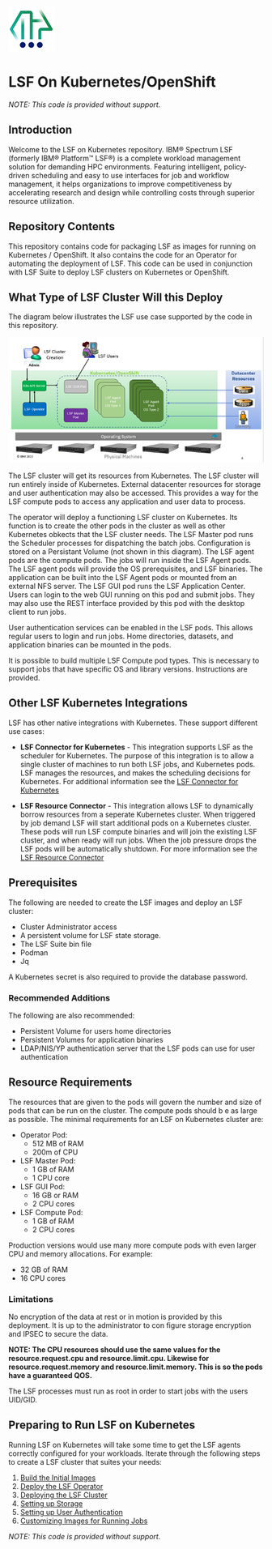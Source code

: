 ![Logo](Spectrum_icon-small.png)
# LSF On Kubernetes/OpenShift

*NOTE: This code is provided without support.*

## Introduction
Welcome to the LSF on Kubernetes repository.  IBM® Spectrum LSF (formerly IBM® Platform™ LSF®) is a complete workload management solution for demanding HPC environments. Featuring intelligent, policy-driven scheduling and easy to use interfaces for job and workflow management, it helps organizations to improve competitiveness by accelerating research and design while controlling costs through superior resource utilization.

## Repository Contents
This repository contains code for packaging LSF as images for running on Kubernetes / OpenShift.  It also contains the code for an Operator for automating the deployment of LSF.  This code can be used in conjunction with LSF Suite to deploy LSF clusters on Kubernetes or OpenShift.

## What Type of LSF Cluster Will this Deploy
The diagram below illustrates the LSF use case supported by the code in this repository.

![Architecture Diagram](LSFonK8s-overview-v2.png)

The LSF cluster will get its resources from Kubernetes.  The LSF cluster will run entirely inside of Kubernetes.  External datacenter resources for storage and user authentication may also be accessed.  This provides a way for the LSF compute pods to access any application and user data to process.

The operator will deploy a functioning LSF cluster on Kubernetes.  Its function is to create the other pods in the cluster as well as other Kubernetes obkects that the LSF cluster needs.
The LSF Master pod runs the Scheduler processes for dispatching the batch jobs.  Configuration is stored on a Persistant Volume (not shown in this diagram).
The LSF agent pods are the compute pods. The jobs will run inside the LSF Agent pods.  The LSF agent pods will provide the OS prerequisites, and LSF binaries.  The application can be built into the LSF Agent pods or mounted from an external NFS server.
The LSF GUI pod runs the LSF Application Center.  Users can login to the web GUI running on this pod and submit jobs.  They may also use the REST interface provided by this pod with the desktop client to run jobs.

User authentication services can be enabled in the LSF pods.  This allows regular users to login and run jobs.  Home directories, datasets, and application binaries can be mounted in the pods.

It is possible to build multiple LSF Compute pod types.  This is necessary to support jobs that have specific OS and library versions.  Instructions are provided.

## Other LSF Kubernetes Integrations
LSF has other native integrations with Kubernetes.  These support different use cases:
* **LSF Connector for Kubernetes** - This integration supports LSF as the scheduler for Kubernetes.  The purpose of this integration is to allow a single cluster of machines to run both LSF jobs, and Kubernetes pods.  LSF manages the resources, and makes the scheduling decisions for Kubernetes.  For additional information see the [LSF Connector for Kubernetes](https://www.ibm.com/docs/en/spectrum-lsf/10.1.0?topic=lsf-connector-kubernetes)

* **LSF Resource Connector** - This integration allows LSF to dynamically borrow resources from a seperate Kubernetes cluster.  When triggered by job demand LSF will start additional pods on a Kubernetes cluster.  These pods will run LSF compute binaries and will join the existing LSF cluster, and when ready will run jobs.  When the job pressure drops the LSF pods will be automatically shutdown.  For more information see the [LSF Resource Connector](https://www.ibm.com/docs/en/spectrum-lsf/10.1.0?topic=lsf-resource-connnector)

## Prerequisites
The following are needed to create the LSF images and deploy an LSF cluster:
* Cluster Administrator access
* A persistent volume for LSF state storage.
* The LSF Suite bin file
* Podman
* Jq

A Kubernetes secret is also required to provide the database password.

### Recommended Additions
The following are also recommended:
* Persistent Volume for users home directories
* Persistent Volumes for application binaries
* LDAP/NIS/YP authentication server that the LSF pods can use for user authentication

## Resource Requirements
The resources that are given to the pods will govern the number and size of pods that can be run on the cluster.  The compute pods should b
e as large as possible.  The minimal requirements for an LSF on Kubernetes cluster are:
* Operator Pod:
  - 512 MB of RAM
  - 200m of CPU
* LSF Master Pod:
  - 1 GB of RAM
  - 1 CPU core
* LSF GUI Pod:
  - 16 GB or RAM
  - 2 CPU cores
* LSF Compute Pod:
  - 1 GB of RAM
  - 2 CPU cores

Production versions would use many more compute pods with even larger CPU and memory allocations.  For example:
* 32 GB of RAM
* 16 CPU cores


### Limitations
No encryption of the data at rest or in motion is provided by this deployment.  It is up to the administrator to con
figure storage encryption and IPSEC to secure the data.

**NOTE:  The CPU resources should use the same values for the resource.request.cpu and resource.limit.cpu.  Likewise
 for resource.request.memory and resource.limit.memory.  This is so the pods have a guaranteed QOS.**

The LSF processes must run as root in order to start jobs with the users UID/GID.


## Preparing to Run LSF on Kubernetes
Running LSF on Kubernetes will take some time to get the LSF agents correctly configured for your workloads.  Iterate through the following steps to create a LSF cluster that suites your needs:

1. [Build the Initial Images](README-Building-the-images.md)
2. [Deploy the LSF Operator](README-lsf-operator.md)
3. [Deploying the LSF Cluster](README-deploying-lsf-cluster.md)
4. [Setting up Storage](README-setting-up-storage.md)
5. [Setting up User Authentication](README-setting-up-user-authentication.md)
6. [Customizing Images for Running Jobs](README-custom-images.md)


*NOTE: This code is provided without support.*
